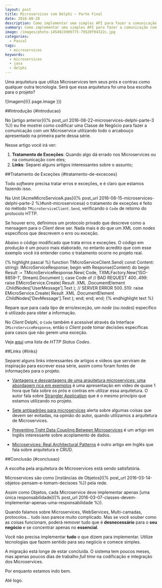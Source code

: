 ```yaml
---
layout: post
title: Microservices com Delphi — Parte Final
date: 2016-08-28
description: Como implementar uma simples API para fazer a comunicação com Microservices em Java.
summary: Como implementar uma simples API para fazer a comunicação com Microservices em Java.
image: /images/photo-1454023989775-79520f04322c.jpg
categories: 
  - Pascal
tags:
  - microservices
keywords:
  - microservices
  - java
  - delphi
--- 
```


Uma arquitetura que utiliza Microservices tem seus prós e contras como qualquer outra tecnologia. Será que essa arquitetura foi uma boa escolha para o projeto?

<!--more-->

![Imagem]({{ page.image }})

##Introdução {#introducao}

No [artigo anterior]({% post_url 2016-08-22-microservices-delphi-parte-3 %}) eu lhe mostrei como codificar uma Classe de Negócio para fazer a comunicação com um Microservice utilizando todo o arcabouço apresentado na primeira parte dessa série.

Nesse artigo você irá ver:

  1. **Tratamento de Exceções**: Quando algo dá errado nos Microservices ou na comunicação com eles;
  2. **Links**: Separei alguns artigos interessantes sobre o assunto;

##Tratamento de Exceções {#tratamento-de-excecoes}

Todo *software* precisa tratar erros e exceções, e é claro que estamos fazendo isso.

Na Unit [AcmeMicroServiceA.pas]({% post_url 2016-08-15-microservices-delphi-parte-2 %}#unit-microservicesa) o tratamento de exceções é feito no método `TMicroServiceClient.Send`, verificando o `Code` de retorno do protocolo HTTP.

Se houver erro, definimos um protocolo privado que descreve como a mensagem para o *Client* deve ser. Nada mais é do que um XML com *nodes* específicos que descrevem o erro ou exceção.

Abaixo o código modificado que trata erros e exceções. O código em produção é um pouco mais elaborado, no entanto acredito que com esse exemplo você irá entender como o tratamento ocorre no projeto real.

{% highlight pascal %}
function TMicroServiceClient.Send(
  const Content: string): IMicroServiceResponse;
begin
  with Response(Content) do
  begin
    Result := TMicroServiceResponse.New(
      Code,
      TXMLFactory.New('ISO-8859-1', Stream).Document
    );
    case Code of
      // BAD REQUEST
      400..499:
        raise EMicroService.Create(
          Result
            .XML
            .DocumentElement
            .ChildNodes['UserMessage'].Text
        );
      // SERVER ERROR
      500..510:
        raise EMicroService.Create(
          Result
            .XML
            .DocumentElement
            .ChildNodes['DevMessage'].Text
        );
    end;
  end;
end;
{% endhighlight text %}

Repare que para cada tipo de erro/exceção, um *node* (ou *nodes*) específico é utilizado para obter a informação.

No *Client* Delphi, o `Code` também é acessível através da Interface `IMicroServiceResponse`, então o *Client* pode tomar decisões específicas para casos que não gerem uma exceção.

Veja [aqui](http://www.restapitutorial.com/httpstatuscodes.html) uma lista de *HTTP Status Codes*.

##Links {#links}

Separei alguns links interessantes de artigos e vídeos que serviram de inspiração para escrever essa série, assim como foram fontes de informações para o projeto.

* [Vantagens e desvantagens de uma arquitetura microservices: uma abordagem rica em exemplos](https://www.infoq.com/br/presentations/vantagens-e-desvantagens-de-uma-arquitetura-microservices) é uma apresentação em vídeo de quase 1 hora que fala sobre os prós e contras em utilizar essa arquitetura. O autor fala sobre [Strangler Application](http://www.martinfowler.com/bliki/StranglerApplication.html) que é o mesmo princípio que estamos utilizando no projeto.

* [Sete antipadrões para microservices](https://www.infoq.com/br/articles/seven-uservices-antipatterns) alerta sobre algumas coisas que devem ser evitadas, na opinião do autor, quando utilizamos a arquitetura de Microservices.

* [Preventing Tight Data Coupling Between Microservices](https://medium.com/@mwhitt.w/preventing-tight-data-coupling-between-microservices-df30e1e24311#.wl6r7hcfz) é um artigo em Inglês interessante sobre acoplamento de dados.

* [Microservices: Real Architectural Patterns](https://medium.com/@skamille/microservices-real-architectural-patterns-68bd83bbb6cd#.hrsdvq3rj) é outro artigo em Inglês que fala sobre arquitetura e CRUD.

##Conclusão {#conclusao}

A escolha pela arquitetura de Microservices está sendo satisfatória.

Microservices são como [instâncias de Objetos]({% post_url 2016-03-14-objetos-pensam-e-tomam-decisoes %}) pela rede.

Assim como Objetos, cada Microservice deve implementar apenas [uma única responsabilidade]({% post_url 2016-03-07-classes-devem-implementar-apenas-uma-responsabilidade %}).

Quando falamos sobre Microservices, WebServices, Multi-camadas, protocolos... tudo isso parece muito complicado. Mas se você souber como as coisas funcionam, poderá remover tudo que é **desnecessário** para o **seu negócio** e se concentrar apenas no **essencial**.

Você não precisa implementar **tudo** o que dizem para implementar. Utilize tecnologias que fazem sentido para seu negócio e comece simples.

A migração está longe de estar concluída. O sistema tem poucos meses, mas apenas poucos dias de trabalho *full time* na codificação e integração dos Microservices.

Por enquanto estamos indo bem.

Até logo.
